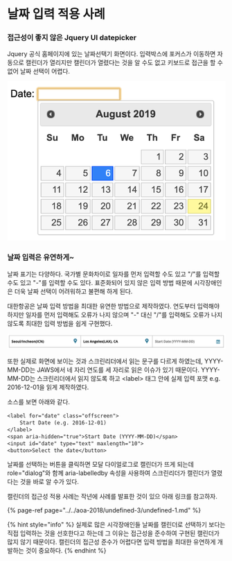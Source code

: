 # 날짜 입력 적용 사례

### 접근성이 좋지 않은 Jquery UI datepicker

Jquery 공식 홈페이지에 있는 날짜선택기 화면이다. 입력박스에 포커스가 이동하면 자동으로 캘린더가 열리지만 캘린더가 열렸다는 것을 알 수도 없고 키보드로 접근을 할 수 없어 날짜 선택이 어렵다. 

![](../../.gitbook/assets/2019-08-24-8.58.19.png)

### 날짜 입력은 유연하게~

날짜 표기는 다양하다. 국가별 문화차이로 일자를 먼저 입력할 수도 있고 "/"를 입력할 수도 있고 "-"를 입력할 수도 있다. 표준화되어 있지 않은 입력 방법 때문에 시각장애인은 더욱 날짜 선택이 어려워하고 불편해 하게 된다.

대한항공은 날짜 입력 방법을 최대한 유연한 방법으로 제작하였다. 연도부터 입력해야 하지만 일자를 먼저 입력해도 오류가 나지 않으며 "-" 대신 "/"를 입력해도 오류가 나지 않도록 최대한 입력 방법을 쉽게 구현했다.

![](../../.gitbook/assets/2019-08-24-8.56.02.png)

또한 실제로 화면에 보이는 것과 스크린리더에서 읽는 문구를 다르게 하였는데, YYYY-MM-DD는 JAWS에서 네 자리 연도를 세 자리로 읽은 이슈가 있기 때문이다. YYYY-MM-DD는 스크린리더에서 읽지 않도록 하고 &lt;label&gt; 태그 안에 실제 입력 포맷 e.g. 2016-12-01을 읽게 제작하였다.

소스를 보면 아래와 같다.

```markup
<label for="date" class="offscreen">
    Start Date (e.g. 2016-12-01)
</label>  
<span aria-hidden="true">Start Date (YYYY-MM-DD)</span>    
<input id="date" type="text" maxlength="10">
<button>Select the date</button>
```

날짜를 선택하는 버튼을 클릭하면 모달 다이얼로그로 캘린더가 뜨게 되는데 role="dialog"와 함께 aria-labelledby 속성을 사용하여 스크린리더가 캘린더가 열렸다는 것을 바로 알 수가 있다.

캘린더의 접근성 적용 사례는 작년에 사례를 발표한 것이 있으 아래 링크를 참고하자.

{% page-ref page="../../aoa-2018/undefined-3/undefined-1.md" %}

{% hint style="info" %}
실제로 많은 시각장애인들 날짜를 캘린더로 선택하기 보다는 직접 입력하는 것을 선호한다고 하는데 그 이유는 접근성을 준수하여 구현된 캘린더가 많지 않기 때문이다. 캘린더의 접근성 준수가 어렵다면 입력 방법을 최대한 유연하게 개발하는 것이 중요하다.
{% endhint %}



